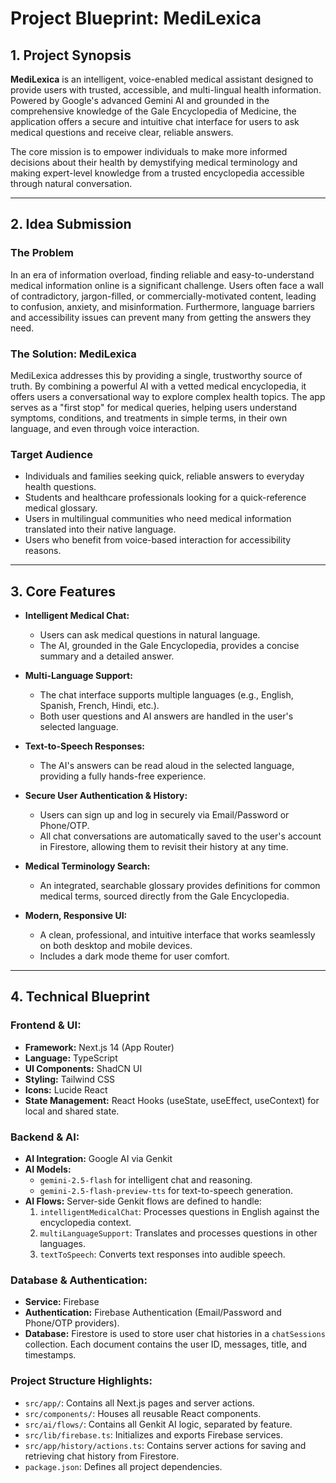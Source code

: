 # Project Blueprint: MediLexica

## 1. Project Synopsis

**MediLexica** is an intelligent, voice-enabled medical assistant designed to provide users with trusted, accessible, and multi-lingual health information. Powered by Google's advanced Gemini AI and grounded in the comprehensive knowledge of the Gale Encyclopedia of Medicine, the application offers a secure and intuitive chat interface for users to ask medical questions and receive clear, reliable answers.

The core mission is to empower individuals to make more informed decisions about their health by demystifying medical terminology and making expert-level knowledge from a trusted encyclopedia accessible through natural conversation.

---

## 2. Idea Submission

### The Problem
In an era of information overload, finding reliable and easy-to-understand medical information online is a significant challenge. Users often face a wall of contradictory, jargon-filled, or commercially-motivated content, leading to confusion, anxiety, and misinformation. Furthermore, language barriers and accessibility issues can prevent many from getting the answers they need.

### The Solution: MediLexica
MediLexica addresses this by providing a single, trustworthy source of truth. By combining a powerful AI with a vetted medical encyclopedia, it offers users a conversational way to explore complex health topics. The app serves as a "first stop" for medical queries, helping users understand symptoms, conditions, and treatments in simple terms, in their own language, and even through voice interaction.

### Target Audience
- Individuals and families seeking quick, reliable answers to everyday health questions.
- Students and healthcare professionals looking for a quick-reference medical glossary.
- Users in multilingual communities who need medical information translated into their native language.
- Users who benefit from voice-based interaction for accessibility reasons.

---

## 3. Core Features

- **Intelligent Medical Chat:**
  - Users can ask medical questions in natural language.
  - The AI, grounded in the Gale Encyclopedia, provides a concise summary and a detailed answer.

- **Multi-Language Support:**
  - The chat interface supports multiple languages (e.g., English, Spanish, French, Hindi, etc.).
  - Both user questions and AI answers are handled in the user's selected language.

- **Text-to-Speech Responses:**
  - The AI's answers can be read aloud in the selected language, providing a fully hands-free experience.

- **Secure User Authentication & History:**
  - Users can sign up and log in securely via Email/Password or Phone/OTP.
  - All chat conversations are automatically saved to the user's account in Firestore, allowing them to revisit their history at any time.

- **Medical Terminology Search:**
  - An integrated, searchable glossary provides definitions for common medical terms, sourced directly from the Gale Encyclopedia.

- **Modern, Responsive UI:**
  - A clean, professional, and intuitive interface that works seamlessly on both desktop and mobile devices.
  - Includes a dark mode theme for user comfort.

---

## 4. Technical Blueprint

### Frontend & UI:
- **Framework:** Next.js 14 (App Router)
- **Language:** TypeScript
- **UI Components:** ShadCN UI
- **Styling:** Tailwind CSS
- **Icons:** Lucide React
- **State Management:** React Hooks (useState, useEffect, useContext) for local and shared state.

### Backend & AI:
- **AI Integration:** Google AI via Genkit
- **AI Models:**
  - `gemini-2.5-flash` for intelligent chat and reasoning.
  - `gemini-2.5-flash-preview-tts` for text-to-speech generation.
- **AI Flows:** Server-side Genkit flows are defined to handle:
  1.  `intelligentMedicalChat`: Processes questions in English against the encyclopedia context.
  2.  `multiLanguageSupport`: Translates and processes questions in other languages.
  3.  `textToSpeech`: Converts text responses into audible speech.

### Database & Authentication:
- **Service:** Firebase
- **Authentication:** Firebase Authentication (Email/Password and Phone/OTP providers).
- **Database:** Firestore is used to store user chat histories in a `chatSessions` collection. Each document contains the user ID, messages, title, and timestamps.

### Project Structure Highlights:
- `src/app/`: Contains all Next.js pages and server actions.
- `src/components/`: Houses all reusable React components.
- `src/ai/flows/`: Contains all Genkit AI logic, separated by feature.
- `src/lib/firebase.ts`: Initializes and exports Firebase services.
- `src/app/history/actions.ts`: Contains server actions for saving and retrieving chat history from Firestore.
- `package.json`: Defines all project dependencies.
